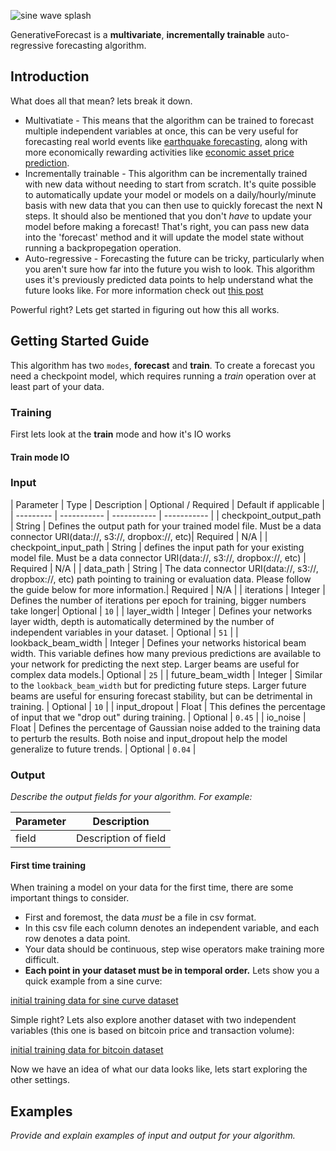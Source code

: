 ![sine wave splash](https://i.imgur.com/kDi9uIG.png)

GenerativeForecast is a **multivariate**, **incrementally trainable** auto-regressive forecasting algorithm.

## Introduction

What does all that mean? lets break it down.
* Multivatiate - This means that the algorithm can be trained to forecast multiple independent variables at once, this can be very useful for forecasting real world events like [earthquake forecasting][ef], along with more economically rewarding activities like [economic asset price prediction][econPred].
* Incrementally trainable - This algorithm can be incrementally trained with new data without needing to start from scratch. It's quite possible to automatically update your model or models on a daily/hourly/minute basis with new data that you can then use to quickly forecast the next N steps. It should also be mentioned that you don't _have_ to update your model before making a forecast! That's right, you can pass new data into the 'forecast' method and it will update the model state without running a backpropegation operation.
* Auto-regressive - Forecasting the future can be tricky, particularly when you aren't sure how far into the future you wish to look.  This algorithm uses it's previously predicted data points to help understand what the future looks like. For more information check out [this post][autoreg]

Powerful right? Lets get started in figuring out how this all works.



## Getting Started Guide
This algorithm has two `modes`, **forecast** and **train**. To create a forecast you need a checkpoint model, which requires running a _train_ operation over at least part of your data.

### Training
First lets look at the **train** mode and how it's IO works

#### Train mode IO
### Input

| Parameter | Type | Description | Optional / Required | Default if applicable |
| --------- | ----------- | ----------- | ----------- |
| checkpoint_output_path | String | Defines the output path for your trained model file. Must be a data connector URI(data://, s3://, dropbox://, etc)| Required | N/A |
| checkpoint_input_path | String | defines the input path for your existing model file. Must be a data connector URI(data://, s3://, dropbox://, etc) | Required | N/A |
| data_path | String | The data connector URI(data://, s3://, dropbox://, etc) path pointing to training or evaluation data. Please follow the guide below for more information.| Required | N/A |
| iterations | Integer | Defines the number of iterations per epoch for training, bigger numbers take longer| Optional | `10` |
| layer_width | Integer | Defines your networks layer width, depth is automatically determined by the number of independent variables in your dataset. | Optional | `51` |
| lookback_beam_width | Integer | Defines your networks historical beam width. This variable defines how many previous predictions are available to your network for predicting the next step. Larger beams are useful for complex data models.| Optional | `25` |
| future_beam_width | Integer | Similar to the `lookback_beam_width` but for predicting future steps. Larger future beams are useful for ensuring forecast stability, but can be detrimental in training. | Optional | `10` |
| input_dropout | Float | This defines the percentage of input that we "drop out" during training. | Optional | `0.45` |
| io_noise | Float | Defines the percentage of Gaussian noise added to the training data to perturb the results. Both noise and input_dropout help the model generalize to future trends. | Optional | `0.04` |

### Output

_Describe the output fields for your algorithm. For example:_

| Parameter | Description |
| --------- | ----------- |
| field     | Description of field |


#### First time training
When training a model on your data for the first time, there are some important things to consider.
* First and foremost, the data _must_ be a file in csv format.
* In this csv file each column denotes an independent variable, and each row denotes a data point.
* Your data should be continuous, step wise operators make training more difficult.
* **Each point in your dataset must be in temporal order.**
Lets show you a quick example from a sine curve:

[initial training data for sine curve dataset][initsined]

Simple right? Lets also explore another dataset with two independent variables (this one is based on bitcoin price and transaction volume):

[initial training data for bitcoin dataset][initbitd]

Now we have an idea of what our data looks like, lets start exploring the other settings.


## Examples

_Provide and explain examples of input and output for your algorithm._

[ef]: https://en.wikipedia.org/wiki/Earthquake_prediction
[econPred]: https://en.wikipedia.org/wiki/Stock_market_prediction
[autoreg]: https://dzone.com/articles/vector-autoregression-overview-and-proposals
[initsined]: https://gist.github.com/zeryx/00a84571fb3bfbfc4e08fdec2900b68f
[initbitd]: https://gist.github.com/zeryx/5d9a004ac10c4af702fc2a22dc3ad3f8